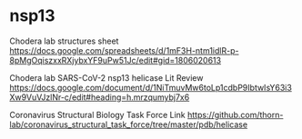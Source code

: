 # nsp13
 
Chodera lab structures sheet
https://docs.google.com/spreadsheets/d/1mF3H-ntm1idlR-p-8pMgOqiszxxRXjybxYF9uPw51Jc/edit#gid=1806020613

Chodera lab SARS-CoV-2 nsp13 helicase Lit Review
https://docs.google.com/document/d/1NiTmuvMw6toLp1cdbP9IbtwIsY63i3Xw9VuVJzlNr-c/edit#heading=h.mrzqumybj7x6

Coronavirus Structural Biology Task Force Link
https://github.com/thorn-lab/coronavirus_structural_task_force/tree/master/pdb/helicase


